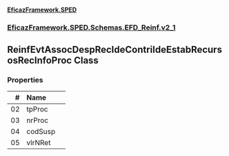 #### [EficazFramework.SPED](EficazFrameworkSPED.md 'EficazFramework SPED')
### [EficazFramework.SPED.Schemas.EFD_Reinf.v2_1](EficazFramework.SPED.Schemas.EFD_Reinf.v2_1.md 'EficazFramework.SPED.Schemas.EFD_Reinf.v2_1')

## ReinfEvtAssocDespRecIdeContriIdeEstabRecursosRecInfoProc Class
### Properties

| # | Name | |
| ---: | :--- | :--- |
| 02 | tpProc |  |
| 03 | nrProc |  |
| 04 | codSusp |  |
| 05 | vlrNRet |  |

